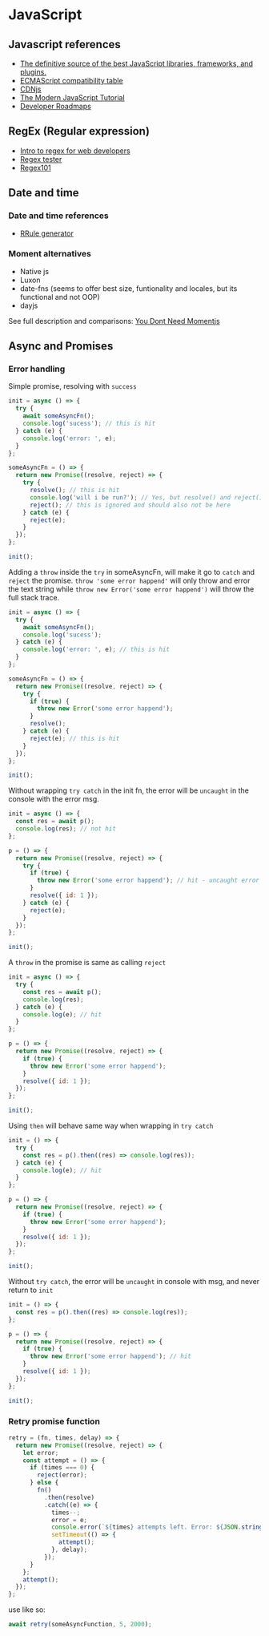 # JavaScript

## Javascript references

- [The definitive source of the best JavaScript libraries, frameworks, and plugins.](https://www.javascripting.com/)
- [ECMAScript compatibility table](http://kangax.github.io/compat-table/es6/)
- [CDNjs](https://cdnjs.com/libraries)
- [The Modern JavaScript Tutorial](https://javascript.info/)
- [Developer Roadmaps](https://roadmap.sh/roadmaps)

## RegEx (Regular expression)

- [Intro to regex for web developers](https://dev.to/chrisachard/intro-to-regex-for-web-developers-2fj4?ref=devawesome.io)
- [Regex tester](https://www.regextester.com/)
- [Regex101](https://regex101.com/)

## Date and time

### Date and time references

- [RRule generator](https://www.textmagic.com/free-tools/rrule-generator)

### Moment alternatives

- Native js
- Luxon
- date-fns (seems to offer best size, funtionality and locales, but its functional and not OOP)
- dayjs

See full description and comparisons: [You Dont Need Momentjs](https://github.com/you-dont-need/You-Dont-Need-Momentjs)

## Async and Promises

### Error handling

Simple promise, resolving with `success`

```javascript
init = async () => {
  try {
    await someAsyncFn();
    console.log('sucess'); // this is hit
  } catch (e) {
    console.log('error: ', e);
  }
};

someAsyncFn = () => {
  return new Promise((resolve, reject) => {
    try {
      resolve(); // this is hit
      console.log('will i be run?'); // Yes, but resolve() and reject() are used up, and will be ignored from now on
      reject(); // this is ignored and should also not be here
    } catch (e) {
      reject(e);
    }
  });
};

init();
```

Adding a `throw` inside the `try` in someAsyncFn, will make it go to `catch` and `reject` the promise. `throw 'some error happend'` will only throw and error the text string while `throw new Error('some error happend')` will throw the full stack trace.

```javascript
init = async () => {
  try {
    await someAsyncFn();
    console.log('sucess');
  } catch (e) {
    console.log('error: ', e); // this is hit
  }
};

someAsyncFn = () => {
  return new Promise((resolve, reject) => {
    try {
      if (true) {
        throw new Error('some error happend');
      }
      resolve();
    } catch (e) {
      reject(e); // this is hit
    }
  });
};

init();
```

Without wrapping `try catch` in the init fn, the error will be `uncaught` in the console with the error msg.

```javascript
init = async () => {
  const res = await p();
  console.log(res); // not hit
};

p = () => {
  return new Promise((resolve, reject) => {
    try {
      if (true) {
        throw new Error('some error happend'); // hit - uncaught error in console with msg on this line
      }
      resolve({ id: 1 });
    } catch (e) {
      reject(e);
    }
  });
};

init();
```

A `throw` in the promise is same as calling `reject`

```javascript
init = async () => {
  try {
    const res = await p();
    console.log(res);
  } catch (e) {
    console.log(e); // hit
  }
};

p = () => {
  return new Promise((resolve, reject) => {
    if (true) {
      throw new Error('some error happend');
    }
    resolve({ id: 1 });
  });
};

init();
```

Using `then` will behave same way when wrapping in `try catch`

```javascript
init = () => {
  try {
    const res = p().then((res) => console.log(res));
  } catch (e) {
    console.log(e); // hit
  }
};

p = () => {
  return new Promise((resolve, reject) => {
    if (true) {
      throw new Error('some error happend');
    }
    resolve({ id: 1 });
  });
};

init();
```

Without `try catch`, the error will be `uncaught` in console with msg, and never return to `init`

```javascript
init = () => {
  const res = p().then((res) => console.log(res));
};

p = () => {
  return new Promise((resolve, reject) => {
    if (true) {
      throw new Error('some error happend'); // hit
    }
    resolve({ id: 1 });
  });
};

init();
```

### Retry promise function

```javascript
retry = (fn, times, delay) => {
  return new Promise((resolve, reject) => {
    let error;
    const attempt = () => {
      if (times === 0) {
        reject(error);
      } else {
        fn()
          .then(resolve)
          .catch((e) => {
            times--;
            error = e;
            console.error(`${times} attempts left. Error: ${JSON.stringify(error)}`);
            setTimeout(() => {
              attempt();
            }, delay);
          });
      }
    };
    attempt();
  });
};
```

use like so:

```javascript
await retry(someAsyncFunction, 5, 2000);
```
